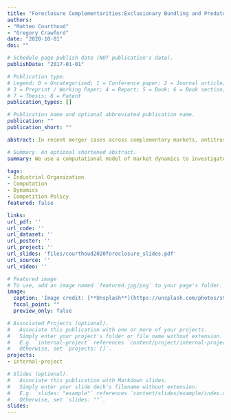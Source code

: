 ```yaml
---
title: "Foreclosure Complementarities:Exclusionary Bundling and Predatory Pricing"
authors:
- "Matteo Courthoud"
- "Gregory Crawford"
date: "2020-10-01"
doi: ""

# Schedule page publish date (NOT publication's date).
publishDate: "2017-01-01"

# Publication type.
# Legend: 0 = Uncategorized; 1 = Conference paper; 2 = Journal article;
# 3 = Preprint / Working Paper; 4 = Report; 5 = Book; 6 = Book section;
# 7 = Thesis; 8 = Patent
publication_types: []

# Publication name and optional abbreviated publication name.
publication: ""
publication_short: ""

abstract: In recent merger cases across complementary markets, antitrust authorities have expressed foreclosure concerns. In particular, the presence of scale economies in one market might propagate to the complementary market, ultimately leading to the monopolization of both. In this paper, we investigate the interplay between two foreclosure practices: exclusionary bundling and predatory pricing in the setting of complementary markets with economies of scale. We show that the two practices are complementary: when markets shows economies of scale, exclusionary bundling is more likely and, when bundling is allowed, predatory pricing is more likely. We show that this outcome is due to exit-inducing behavior of dominant firms: shutting down predatory incentives restores competition in both markets. We investigate different policies: banning mergers between market leaders, allowing product bundling only when more than one firm is integrated and able to offer the bundle, and lastly knowledge sharing across firms in order to limit the economies of scale. All policies are effective, each for a different reason.

# Summary. An optional shortened abstract.
summary: We use a computational model of market dynamics to investigate the interplay between two foreclosure practices, exclusionary bundling and predatory pricing, in the setting of complementary markets with economies of scale. We show that the two practices are complementary and we investigate potential policy interventions to prevent market monopolization.

tags:
- Industrial Organization
- Computation
- Dynamics
- Competition Policy
featured: false

links:
url_pdf: ''
url_code: ''
url_dataset: ''
url_poster: ''
url_project: ''
url_slides: 'files/courthoud2020foreclosure_slides.pdf'
url_source: ''
url_video: ''

# Featured image
# To use, add an image named `featured.jpg/png` to your page's folder. 
image:
  caption: 'Image credit: [**Unsplash**](https://unsplash.com/photos/s9CC2SKySJM)'
  focal_point: ""
  preview_only: false

# Associated Projects (optional).
#   Associate this publication with one or more of your projects.
#   Simply enter your project's folder or file name without extension.
#   E.g. `internal-project` references `content/project/internal-project/index.md`.
#   Otherwise, set `projects: []`.
projects:
- internal-project

# Slides (optional).
#   Associate this publication with Markdown slides.
#   Simply enter your slide deck's filename without extension.
#   E.g. `slides: "example"` references `content/slides/example/index.md`.
#   Otherwise, set `slides: ""`.
slides:
---
```

